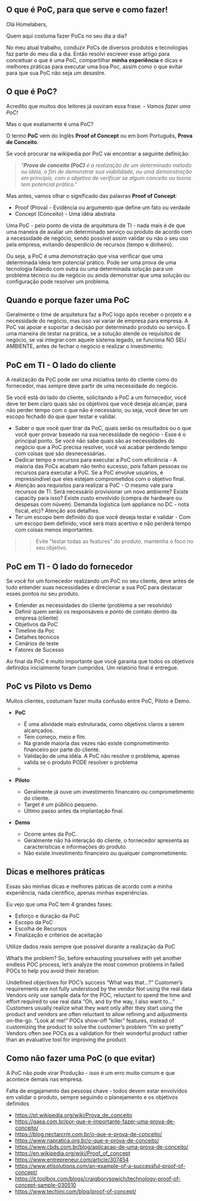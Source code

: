 ## O que é PoC, para que serve e como fazer!

Olá Homelabers,

Quem aqui costuma fazer PoCs no seu dia a dia?

No meu atual trabalho, conduzir PoCs de diversos produtos e tecnologias faz parte do meu dia a dia. Então resolvi escrever esse artigo para conceituar o que é uma PoC, compartilhar **minha experiência** e dicas e melhores práticas para executar uma boa Poc, assim como o que evitar para que sua PoC não seja um desastre.


## O que é PoC?

Acredito que muitos dos leitores já ouviram essa frase: *- Vamos fazer uma PoC!*

Mas o que exatamente é uma PoC?

O termo **PoC** vem do Inglês **Proof of Concept** ou em bom Português, **Prova de Conceito**.

Se você procurar na wikipedia por PoC vai encontrar a seguinte definição:

> _"**Prova de conceito (PoC)** é a realização de um determinado método ou idéia, a fim de demonstrar sua viabilidade, ou uma demonstração em princípio, com o objetivo de verificar se algum conceito ou teoria tem potencial prático."_

Mas antes, vamos olhar o significado das palavras **Proof of Concept**:

- Proof (Prova) - Evidência ou argumento que define um fato ou verdade
- Concept (Conceito) - Uma idéia abstrata

Uma PoC - pelo ponto de vista de arquitetura de TI - nada mais é de que uma maneira de avaliar um determinado serviço ou produto de acordo com a necessidade de negócio, sendo possível assim validar ou não o seu uso pela empresa, evitando desperdício de recursos (tempo e dinheiro).

Ou seja, a PoC é uma demonstração que visa verificar que uma determinada ideia tem potencial prático. Pode ser uma prova de uma tecnologia falando com outra ou uma determinada solução para um problema técnico ou de negócio ou ainda demonstrar que uma solução ou configuração pode resolver um problema.

## Quando e porque fazer uma PoC

Geralmente o time de arquitetura faz a PoC logo após receber o projeto e a necessidade do negócio, mas isso vai variar de empresa para empresa. A PoC vai apoiar e suportar a decisão por determinado produto ou serviço. É uma maneira de testar na prática, se a solução atende os requisitos de negócio, se vai integrar com aquele sistema legado, se funciona NO SEU AMBIENTE, antes de fechar o negócio e realizar o investimento.

## PoC em TI - O lado do cliente

A realização da PoC pode ser uma iniciativa tanto do cliente como do fornecedor, mas sempre deve partir de uma necessidade do negócio.

Se você está do lado do cliente, solicitando a PoC a um fornecedor, você deve ter bem claro quais são os objetivos que você deseja alcançar, para não perder tempo com o que não é necessário, ou seja, você deve ter um escopo fechado do que quer testar e validar.

- Saber o que você quer tirar da PoC, quais serão os resultados ou o que você quer provar baseado na sua necessidade de negócio - Esse é o principal ponto. Se você não sabe quais são as necessidades do negócio que a PoC precisa resolver, você vai acabar perdendo tempo com coisas que são desnecessárias.
- Dedicar tempo e recursos para executar a PoC com eficiência - A maioria das PoCs acabam não tenho sucesso, pois faltam pessoas ou recursos para executar a PoC. Se a PoC envolve usuários, é impressindível que eles estejam comprometidos com o objetivo final. 
- Atenção aos requisitos para realizar a PoC -  O mesmo vale para recursos de TI. Será necessário provisionar um novo ambiente? Existe capacity para isso? Existe custo envolvido (compra de hardware ou despesas com núvem). Demanda logistica (um appliance no DC - nota fiscal, etc)? Atenção aos detalhes.
- Ter um escopo bem definido do que você deseja testar e validar - Com um escopo bem definido, você será mais acertivo e não perderá tempo com coisas menos importantes. 

>> Evite "testar todas as features" do produto, mantenha o foco no seu objetivo.


## PoC em TI - O lado do fornecedor

Se você for um fornecedor realizando um PoC no seu cliente, deve antes de tudo entender suas necessidades e direcionar a sua PoC para destacar esses pontos no seu produto.

+ Entender as necessidades do cliente (problema a ser resolvido)
+ Definir quem serão os responsáveis e ponto de contato dentro da empresa (cliente)
+ Objetivos da PoC
+ Timeline da Poc
+ Detalhes técnicos
+ Cenários de teste
+ Fatores de Sucesso

Ao final da PoC é muito importante que você garanta que todos os objetivos definidos inicialmente foram cumpridos. Um relatório final é entregue.

## PoC vs Piloto vs Demo

Muitos clientes, costumam fazer muita confusão entre PoC, Piloto e Demo. 

+ **PoC**
  - É uma atividade mais estruturada, como objetivos claros a serem alcançados.
  - Tem começo, meio e fim. 
  - Na grande maioria das vezes não existe comprometimento financeiro por parte do cliente.
  - Validação de uma idéia. A PoC não resolve o problema, apenas valida se o produto PODE resolver o problema
  - 

+ **Piloto** 
  - Geralmente já ouve um investimento financeiro ou comprometimento do cliente. 
  - Target é um público pequeno. 
  - Último passo antes da implantação final.

+ **Demo**
  - Ocorre antes da PoC. 
  - Geralmente não há interação do cliente, o fornecedor apresenta as caracteristicas e informações do produto.
  - Não existe investimento financeiro ou qualquer comprometimento.

## Dicas e melhores práticas

Essas são minhas dicas e melhores páticas de acordo com a minha experiência, nada científico, apenas minhas experiências.

Eu vejo que uma PoC tem 4 grandes fases:

+ Esforço e duração da PoC
+ Escopo da PoC
+ Escolha de Recursos
+ Finalização e critérios de aceitação

Utilize dados reais sempre que possível durante a realização da PoC

What’s the problem?
So, before exhausting yourselves with yet another endless POC process, let’s analyze the most common problems in failed POCs to help you avoid their iteration:

Undefined objectives for POC’s success
“What was that…?” Customer’s requirements are not fully understood by the vendor
Not using the real data Vendors only use sample data for the POC, reluctant to spend the time and effort required to use real data
“Oh, and by the way, I also want to…” Customers usually realize what they want only after they start using the product and vendors are often reluctant to allow refining and adjustments on-the-go.
“Look at me!” POCs show-off “killer” features, instead of customizing the product to solve the customer’s problem
“I’m so pretty” Vendors often see POCs as a validation for their wonderful product rather than an evaluative tool for improving the product



## Como não fazer uma PoC (o que evitar)

A PoC não pode virar Produção - isso é um erro muito comum e que acontece demais nas empresa.

Falta de engajamento das pessoas chave - todos devem estar envolvidos em validar o produto, sempre seguindo o planejamento e os objetivos definidos



+ https://pt.wikipedia.org/wiki/Prova_de_conceito 
+ https://gaea.com.br/por-que-e-importante-fazer-uma-prova-de-conceito/ 
+ https://blog.nectarcrm.com.br/o-que-e-prova-de-conceito/ 
+ https://www.napratica.org.br/o-que-e-prova-de-conceito/ 
+ https://www.cbds.com.br/blog/aplicacao-de-uma-prova-de-conceito/ 
+ https://en.wikipedia.org/wiki/Proof_of_concept 
+ https://www.entrepreneur.com/article/307454 
+ https://www.etlsolutions.com/an-example-of-a-successful-proof-of-concept/ 
+ https://it.toolbox.com/blogs/craigborysowich/technology-proof-of-concept-sample-030510 
+ https://www.techjini.com/blog/proof-of-concept/

